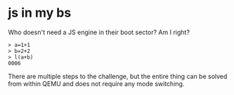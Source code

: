 # js in my bs
Who doesn't need a JS engine in their boot sector? Am I right?

```
> a=1+1
> b=2+2
> l(a+b)
0006
```

There are multiple steps to the challenge, but the entire thing can be solved from within QEMU and does not require any mode switching.


